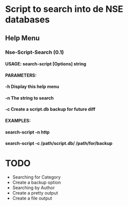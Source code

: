 # Script to search into de NSE databases

## Help Menu

### Nse-Script-Search (0.1)
#### USAGE: search-script [Options] string
#### PARAMETERS:
####  -h  Display this help menu
####  -n  The string to search
####  -c  Create a script.db backup for future diff <default name scriptbkp.db>
#### EXAMPLES:
####  search-script -n http
####  search-script -c /path/script.db/ /path/for/backup

# TODO
* Searching for Category
* Create a backup option
* Searching by Author
* Create a pretty output
* Create a file output
